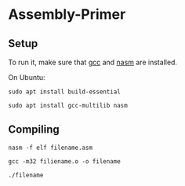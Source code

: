 # Assembly-Primer

## Setup
To run it, make sure that [gcc](https://gcc.gnu.org/) and [nasm](https://sourceforge.net/projects/nasm/) are installed. 

On Ubuntu:

`sudo apt install build-essential`

`sudo apt install gcc-multilib nasm`

## Compiling

`nasm -f elf filename.asm`

`gcc -m32 filiename.o -o filename`


`./filename`
